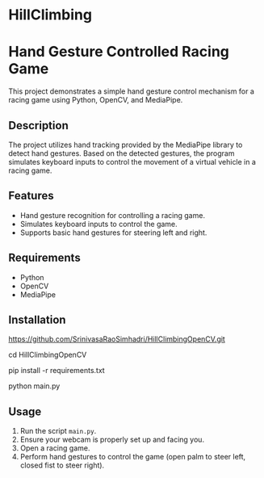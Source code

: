 # HillClimbing
# Hand Gesture Controlled Racing Game

This project demonstrates a simple hand gesture control mechanism for a racing game using Python, OpenCV, and MediaPipe.

## Description

The project utilizes hand tracking provided by the MediaPipe library to detect hand gestures. Based on the detected gestures, the program simulates keyboard inputs to control the movement of a virtual vehicle in a racing game.

## Features

- Hand gesture recognition for controlling a racing game.
- Simulates keyboard inputs to control the game.
- Supports basic hand gestures for steering left and right.

## Requirements

- Python
- OpenCV
- MediaPipe

## Installation

https://github.com/SrinivasaRaoSimhadri/HillClimbingOpenCV.git

cd HillClimbingOpenCV

pip install -r requirements.txt

python main.py


## Usage

1. Run the script `main.py`.
2. Ensure your webcam is properly set up and facing you.
3. Open a racing game.
4. Perform hand gestures to control the game (open palm to steer left, closed fist to steer right).





